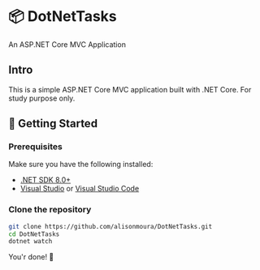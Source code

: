 # 📦 DotNetTasks

An ASP.NET Core MVC Application

## Intro

This is a simple ASP.NET Core MVC application built with .NET Core.
For study purpose only.

## 🚀 Getting Started

### Prerequisites

Make sure you have the following installed:

- [.NET SDK 8.0+](https://dotnet.microsoft.com/download)
- [Visual Studio](https://visualstudio.microsoft.com/) or [Visual Studio Code](https://code.visualstudio.com/)

### Clone the repository

```bash
git clone https://github.com/alisonmoura/DotNetTasks.git
cd DotNetTasks
dotnet watch
```

You'r done! 🚀